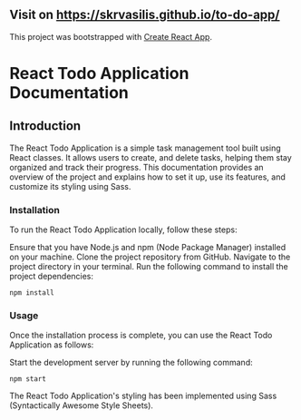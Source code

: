 ## Visit on  https://skrvasilis.github.io/to-do-app/


This project was bootstrapped with [Create React App](https://github.com/facebook/create-react-app).

# React Todo Application Documentation
## Introduction
The React Todo Application is a simple task management tool built using React classes. It allows users to create,  and delete tasks, helping them stay organized and track their progress. This documentation provides an overview of the project and explains how to set it up, use its features, and customize its styling using Sass.


### Installation
To run the React Todo Application locally, follow these steps:

Ensure that you have Node.js and npm (Node Package Manager) installed on your machine.
Clone the project repository from GitHub.
Navigate to the project directory in your terminal.
Run the following command to install the project dependencies:
```
npm install
```

### Usage
Once the installation process is complete, you can use the React Todo Application as follows:

Start the development server by running the following command:


```
npm start
```

The React Todo Application's styling has been implemented using Sass (Syntactically Awesome Style Sheets).

